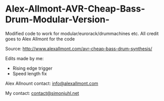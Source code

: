 # Alex-Allmont-AVR-Cheap-Bass-Drum-Modular-Version-
Modified code to work for modular/eurorack/drummachines etc.
All credit goes to Alex Allmont for the code

Source: http://www.alexallmont.com/avr-cheap-bass-drum-synthesis/

Edits made by me:
* Rising edge trigger
* Speed length fix


Alex Allnount contact: info@alexallmont.com

My contact: contact@simonjuhl.net
